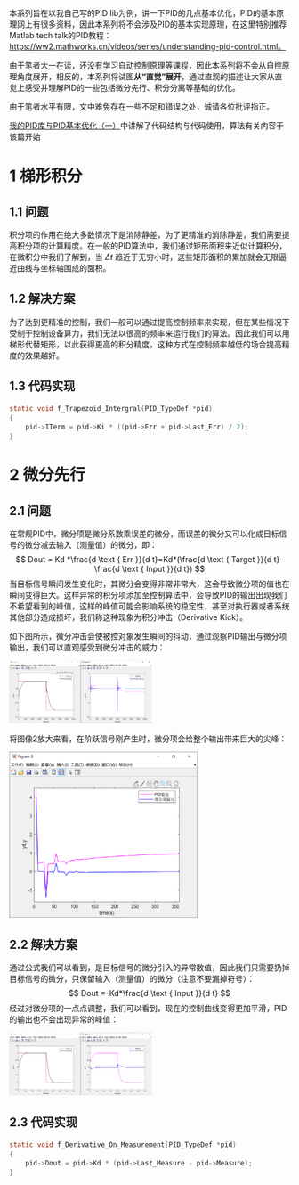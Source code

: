 本系列旨在以我自己写的PID lib为例，讲一下PID的几点基本优化，PID的基本原理网上有很多资料，因此本系列将不会涉及PID的基本实现原理，在这里特别推荐Matlab tech talk的PID教程：https://ww2.mathworks.cn/videos/series/understanding-pid-control.html。

由于笔者大一在读，还没有学习自动控制原理等课程，因此本系列将不会从自控原理角度展开，相反的，本系列将试图**从“直觉”展开**，通过直观的描述让大家从直觉上感受并理解PID的一些包括微分先行、积分分离等基础的优化。

由于笔者水平有限，文中难免存在一些不足和错误之处，诚请各位批评指正。

[我的PID库与PID基本优化（一）](https://www.cnblogs.com/HongxiWong/p/12404424.html)中讲解了代码结构与代码使用，算法有关内容于该篇开始

# 1 梯形积分

## 1.1 问题

积分项的作用在绝大多数情况下是消除静差，为了更精准的消除静差，我们需要提高积分项的计算精度。在一般的PID算法中，我们通过矩形面积来近似计算积分，在微积分中我们了解到，当 $\Delta t$ 趋近于无穷小时，这些矩形面积的累加就会无限逼近曲线与坐标轴围成的面积。

## 1.2 解决方案

为了达到更精准的控制，我们一般可以通过提高控制频率来实现，但在某些情况下受制于控制设备算力，我们无法以很高的频率来运行我们的算法。因此我们可以用梯形代替矩形，以此获得更高的积分精度，这种方式在控制频率越低的场合提高精度的效果越好。

## 1.3 代码实现

```c
static void f_Trapezoid_Intergral(PID_TypeDef *pid)
{
    pid->ITerm = pid->Ki * ((pid->Err + pid->Last_Err) / 2);
}
```



# 2 微分先行

## 2.1 问题

在常规PID中，微分项是微分系数乘误差的微分，而误差的微分又可以化成目标信号的微分减去输入（测量值）的微分，即：
$$
Dout = Kd *\frac{d \text { Err }}{d t}=Kd*(\frac{d \text { Target }}{d t}-\frac{d \text { Input }}{d t})
$$
当目标信号瞬间发生变化时，其微分会变得非常非常大，这会导致微分项的值也在瞬间变得巨大。这样异常的积分项添加至控制算法中，会导致PID的输出出现我们不希望看到的峰值，这样的峰值可能会影响系统的稳定性，甚至对执行器或者系统其他部分造成损坏，我们称这种现象为积分冲击（Derivative Kick）。

如下图所示，微分冲击会使被控对象发生瞬间的抖动，通过观察PID输出与微分项输出，我们可以直观感受到微分冲击的威力：

<img src="我的PID库与PID基本优化（二）.images/image-20200303221826145.png" alt="image-20200303221826145" style="zoom: 25%;" />

将图像2放大来看，在阶跃信号刚产生时，微分项会给整个输出带来巨大的尖峰：

<img src="我的PID库与PID基本优化（二）.images/image-20200303221855430.png" alt="image-20200303221855430" style="zoom: 33%;" />



## 2.2 解决方案

通过公式我们可以看到，是目标信号的微分引入的异常数值，因此我们只需要扔掉目标信号的微分，只保留输入（测量值）的微分（注意不要漏掉符号）：
$$
Dout =-Kd*\frac{d \text { Input }}{d t}
$$
经过对微分项的一点点调整，我们可以看到，现在的控制曲线变得更加平滑，PID的输出也不会出现异常的峰值：

<img src="我的PID库与PID基本优化（二）.images/image-20200303222142529.png" alt="image-20200303222142529" style="zoom:25%;" />



## 2.3 代码实现

```c
static void f_Derivative_On_Measurement(PID_TypeDef *pid)
{
    pid->Dout = pid->Kd * (pid->Last_Measure - pid->Measure);
}
```

